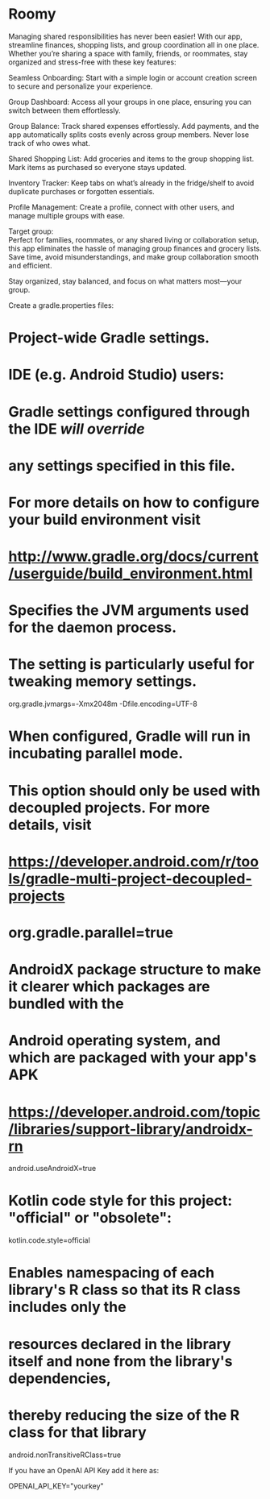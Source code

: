 # Roomy


Managing shared responsibilities has never been easier! With our app, streamline finances, shopping lists, and group coordination all in one place. Whether you’re sharing a space with family, friends, or roommates, stay organized and stress-free with these key features: 

Seamless Onboarding: Start with a simple login or account creation screen to secure and personalize your experience. 

Group Dashboard: Access all your groups in one place, ensuring you can switch between them effortlessly. 

Group Balance: Track shared expenses effortlessly. Add payments, and the app automatically splits costs evenly across group members. Never lose track of who owes what. 

Shared Shopping List: Add groceries and items to the group shopping list. Mark items as purchased so everyone stays updated. 

Inventory Tracker: Keep tabs on what’s already in the fridge/shelf to avoid duplicate purchases or forgotten essentials. 

Profile Management: Create a profile, connect with other users, and manage multiple groups with ease. 

 

Target group:  
Perfect for families, roommates, or any shared living or collaboration setup, this app eliminates the hassle of managing group finances and grocery lists. Save time, avoid misunderstandings, and make group collaboration smooth and efficient. 
 
Stay organized, stay balanced, and focus on what matters most—your group. 



 
Create a gradle.properties files: 

# Project-wide Gradle settings.
# IDE (e.g. Android Studio) users:
# Gradle settings configured through the IDE *will override*
# any settings specified in this file.
# For more details on how to configure your build environment visit
# http://www.gradle.org/docs/current/userguide/build_environment.html
# Specifies the JVM arguments used for the daemon process.
# The setting is particularly useful for tweaking memory settings.
org.gradle.jvmargs=-Xmx2048m -Dfile.encoding=UTF-8
# When configured, Gradle will run in incubating parallel mode.
# This option should only be used with decoupled projects. For more details, visit
# https://developer.android.com/r/tools/gradle-multi-project-decoupled-projects
# org.gradle.parallel=true
# AndroidX package structure to make it clearer which packages are bundled with the
# Android operating system, and which are packaged with your app's APK
# https://developer.android.com/topic/libraries/support-library/androidx-rn
android.useAndroidX=true
# Kotlin code style for this project: "official" or "obsolete":
kotlin.code.style=official
# Enables namespacing of each library's R class so that its R class includes only the
# resources declared in the library itself and none from the library's dependencies,
# thereby reducing the size of the R class for that library
android.nonTransitiveRClass=true


If you have an OpenAI API Key add it here as:

OPENAI_API_KEY="yourkey"